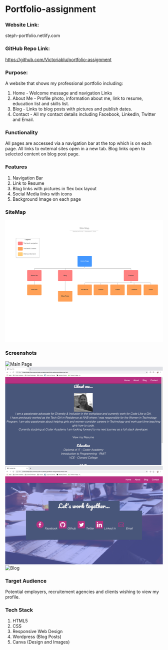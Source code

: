 # Portfolio-assignment

### Website Link:
steph-portfolio.netlify.com

### GitHub Repo Link:
https://github.com/Victoriablu/portfolio-assignment

### Purpose:
A website that shows my professional portfolio including:
1. Home - Welcome message and navigation Links
2. About Me - Profile photo, information about me, link to resume, education list and skills list.
3. Blog -  Links to blog posts with pictures and publish dates.
4. Contact - All my contact details including Facebook, LinkedIn, Twitter and Email.

### Functionality
All pages are accessed via a navigation bar at the top which is on each page. All links to external sites open in a new tab. Blog links open to selected content on blog post page. 

### Features
1. Navigation Bar
2. Link to Resume
3. Blog links with pictures in flex box layout
4. Social Media links with icons
5. Background Image on each page

### SiteMap
![Site Map](SiteMap.png)

### Screenshots
![Main Page](MainPage.png)
![About Me](AboutMe.png)
![Contact](Contact.png)
![Blog](Blog.png)

### Target Audience
Potential employers, recruitement agencies and clients wishing to view my profile. 

### Tech Stack
1. HTML5
2. CSS
3. Responsive Web Design
4. Wordpress (Blog Posts)
5. Canva (Design and Images)